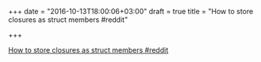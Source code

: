 +++
date = "2016-10-13T18:00:06+03:00"
draft = true
title = "How to store closures as struct members  #reddit"

+++

<p><a href="https://t.co/zQLT9WRO3W">How to store closures as struct members  #reddit</a></p>
